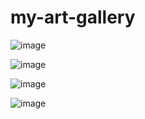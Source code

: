 # my-art-gallery
 
![image](https://github.com/user-attachments/assets/e9dbe63e-1031-4b36-badc-0d1949ec8964)

![image](https://github.com/user-attachments/assets/f3beb62a-48b4-4d9d-9e88-4e2c07b86156)

![image](https://github.com/user-attachments/assets/754fcc21-c8cc-4797-8c66-2cb5b1dc2e38)

![image](https://github.com/user-attachments/assets/59ac7046-4ded-4bf0-b2ae-89a5983d1a03)
